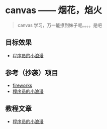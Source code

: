 # canvas —— 烟花，焰火

> canvas 学习，万一能撩到妹子呢。。。。是吧

## 目标效果
- [程序员的小浪漫](http://lingyouhuiquanla.com/lover/)

## 参考（抄袭）项目
- [fireworks](https://codepen.io/K-T/pen/NjyNQy?q=fireworks&limit=all&type=type-pens)
- [程序员的小浪漫](https://github.com/NewNewKing/SmallRomance)

## 教程文章
- [程序员的小浪漫](https://juejin.im/post/5a8d720a5188257a67177c3c)
